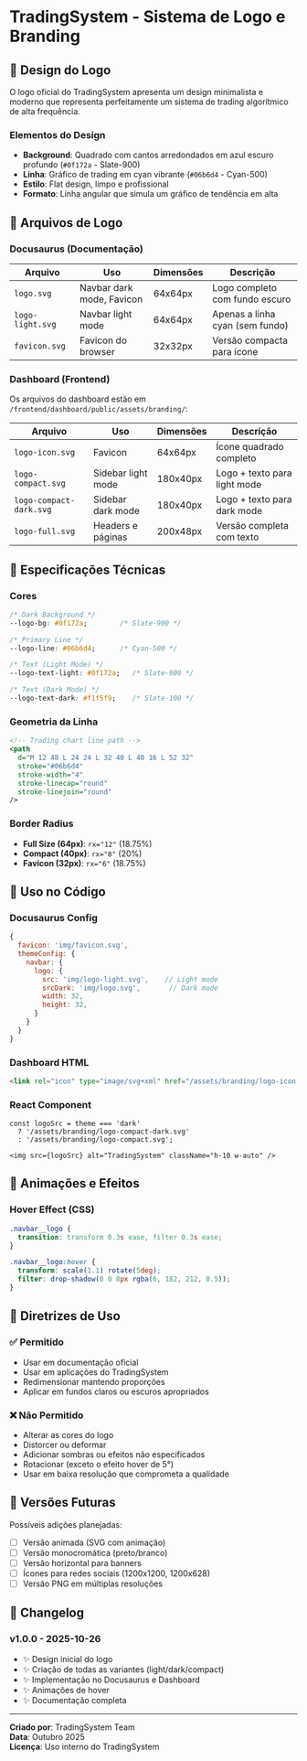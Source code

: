 # TradingSystem - Sistema de Logo e Branding

## 🎨 Design do Logo

O logo oficial do TradingSystem apresenta um design minimalista e moderno que representa perfeitamente um sistema de trading algorítmico de alta frequência.

### Elementos do Design

- **Background**: Quadrado com cantos arredondados em azul escuro profundo (`#0f172a` - Slate-900)
- **Linha**: Gráfico de trading em cyan vibrante (`#06b6d4` - Cyan-500)
- **Estilo**: Flat design, limpo e profissional
- **Formato**: Linha angular que simula um gráfico de tendência em alta

## 📁 Arquivos de Logo

### Docusaurus (Documentação)

| Arquivo | Uso | Dimensões | Descrição |
|---------|-----|-----------|-----------|
| `logo.svg` | Navbar dark mode, Favicon | 64x64px | Logo completo com fundo escuro |
| `logo-light.svg` | Navbar light mode | 64x64px | Apenas a linha cyan (sem fundo) |
| `favicon.svg` | Favicon do browser | 32x32px | Versão compacta para ícone |

### Dashboard (Frontend)

Os arquivos do dashboard estão em `/frontend/dashboard/public/assets/branding/`:

| Arquivo | Uso | Dimensões | Descrição |
|---------|-----|-----------|-----------|
| `logo-icon.svg` | Favicon | 64x64px | Ícone quadrado completo |
| `logo-compact.svg` | Sidebar light mode | 180x40px | Logo + texto para light mode |
| `logo-compact-dark.svg` | Sidebar dark mode | 180x40px | Logo + texto para dark mode |
| `logo-full.svg` | Headers e páginas | 200x48px | Versão completa com texto |

## 🎯 Especificações Técnicas

### Cores

```css
/* Dark Background */
--logo-bg: #0f172a;        /* Slate-900 */

/* Primary Line */
--logo-line: #06b6d4;      /* Cyan-500 */

/* Text (Light Mode) */
--logo-text-light: #0f172a;   /* Slate-900 */

/* Text (Dark Mode) */
--logo-text-dark: #f1f5f9;    /* Slate-100 */
```

### Geometria da Linha

```svg
<!-- Trading chart line path -->
<path 
  d="M 12 48 L 24 24 L 32 40 L 40 16 L 52 32"
  stroke="#06b6d4"
  stroke-width="4"
  stroke-linecap="round"
  stroke-linejoin="round"
/>
```

### Border Radius

- **Full Size (64px)**: `rx="12"` (18.75%)
- **Compact (40px)**: `rx="8"` (20%)
- **Favicon (32px)**: `rx="6"` (18.75%)

## 🚀 Uso no Código

### Docusaurus Config

```javascript
{
  favicon: 'img/favicon.svg',
  themeConfig: {
    navbar: {
      logo: {
        src: 'img/logo-light.svg',    // Light mode
        srcDark: 'img/logo.svg',       // Dark mode
        width: 32,
        height: 32,
      }
    }
  }
}
```

### Dashboard HTML

```html
<link rel="icon" type="image/svg+xml" href="/assets/branding/logo-icon.svg" />
```

### React Component

```tsx
const logoSrc = theme === 'dark'
  ? '/assets/branding/logo-compact-dark.svg'
  : '/assets/branding/logo-compact.svg';
  
<img src={logoSrc} alt="TradingSystem" className="h-10 w-auto" />
```

## 🎨 Animações e Efeitos

### Hover Effect (CSS)

```css
.navbar__logo {
  transition: transform 0.3s ease, filter 0.3s ease;
}

.navbar__logo:hover {
  transform: scale(1.1) rotate(5deg);
  filter: drop-shadow(0 0 8px rgba(6, 182, 212, 0.5));
}
```

## 📐 Diretrizes de Uso

### ✅ Permitido

- Usar em documentação oficial
- Usar em aplicações do TradingSystem
- Redimensionar mantendo proporções
- Aplicar em fundos claros ou escuros apropriados

### ❌ Não Permitido

- Alterar as cores do logo
- Distorcer ou deformar
- Adicionar sombras ou efeitos não especificados
- Rotacionar (exceto o efeito hover de 5°)
- Usar em baixa resolução que comprometa a qualidade

## 🔄 Versões Futuras

Possíveis adições planejadas:

- [ ] Versão animada (SVG com animação)
- [ ] Versão monocromática (preto/branco)
- [ ] Versão horizontal para banners
- [ ] Ícones para redes sociais (1200x1200, 1200x628)
- [ ] Versão PNG em múltiplas resoluções

## 📝 Changelog

### v1.0.0 - 2025-10-26

- ✨ Design inicial do logo
- ✨ Criação de todas as variantes (light/dark/compact)
- ✨ Implementação no Docusaurus e Dashboard
- ✨ Animações de hover
- ✨ Documentação completa

---

**Criado por**: TradingSystem Team  
**Data**: Outubro 2025  
**Licença**: Uso interno do TradingSystem

